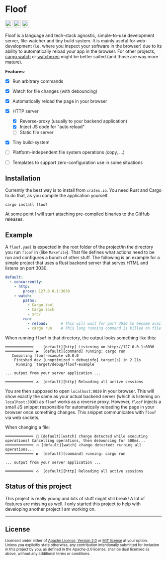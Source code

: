 Floof
=====

[<img alt="CI status of master" src="https://img.shields.io/github/workflow/status/LukasKalbertodt/floof/CI/master?label=CI&logo=github&logoColor=white&style=for-the-badge" height="23">](https://github.com/LukasKalbertodt/floof/actions?query=workflow%3ACI+branch%3Amaster)
[<img alt="Crates.io Version" src="https://img.shields.io/crates/v/floof?logo=rust&style=for-the-badge" height="23">](https://crates.io/crates/floof)
<img alt="Crates.io Downloads" src="https://img.shields.io/crates/d/floof?color=%233498db&label=crates.io%20downloads&style=for-the-badge" height="23">


Floof is a language and tech-stack agnostic, simple-to-use development server, file-watcher and tiny build system.
It is mainly useful for web-development (i.e. where you inspect your software in the browser) due to its ability to automatically reload your app in the browser.
For other projects, [cargo watch](https://github.com/passcod/cargo-watch) or [watchexec](https://github.com/watchexec/watchexec) might be better suited (and those are way more mature).

**Features**:

- [x] Run arbitrary commands
- [x] Watch for file changes (with debouncing)
- [x] Automatically reload the page in your browser
- [x] HTTP server
    - [x] Reverse-proxy (usually to your backend application)
    - [x] Inject JS code for "auto reload"
    - [ ] Static file server
- [x] Tiny build-system
- [ ] Platform-independent file system operations (copy, ...)
- [ ] Templates to support zero-configuration use in some situations


## Installation

Currently the best way is to install from `crates.io`.
You need Rust and Cargo to do that, as you compile the application yourself.

```
cargo install floof
```

At some point I will start attaching pre-compiled binaries to the GitHub releases.


## Example

A `floof.yaml` is expected in the root folder of the project/in the directory you run `floof` in (like `Makefile`).
That file defines what actions need to be run and configures a bunch of other stuff.
The following is an example for a simple project that uses a Rust backend server that serves HTML and listens on port 3030.

```yaml
default:
  - concurrently:
    - http:
        proxy: 127.0.0.1:3030
    - watch:
        paths:
          - Cargo.toml
          - Cargo.lock
          - src/
        run:
          - reload:      # This will wait for port 3030 to become available
          - cargo run    # This long running command is killed on file changes
```

When running `floof` in that directory, the output looks something like this:

```
════════════╡    [default][http] Listening on http://127.0.0.1:8030
════════════╡ ▶️  [default][command] running: cargo run
   Compiling floof-example v0.0.0
    Finished dev [unoptimized + debuginfo] target(s) in 2.21s
     Running `target/debug/floof-example`

... output from your server application ...

════════════╡ ♻️  [default][http] Reloading all active sessions
```

You are then supposed to open `localhost:8030` in your browser.
This will show exactly the same as your actual backend server (which is listening on `localhost:3030`) as `floof` works as a reverse proxy.
However, `floof` injects a small JS snippet responsible for automatically reloading the page in your browser once something changes.
This snippet communicates with `floof` via web sockets.

When changing a file:

```
════════════╡ 🛑 [default][watch] change detected while executing operations! Cancelling operations, then debouncing for 500ms...
════════════╡ 🔥 [default][watch] change detected: running all operations...
════════════╡ ▶️  [default][command] running: cargo run

... output from your server application ...

════════════╡ ♻️  [default][http] Reloading all active sessions
```


## Status of this project

This project is really young and lots of stuff might still break!
A lot of features are missing as well.
I only started this project to help with developing another project I am working on.


---

## License

<sup>
Licensed under either of <a href="LICENSE-APACHE">Apache License, Version
2.0</a> or <a href="LICENSE-MIT">MIT license</a> at your option.
</sup>

<br>

<sub>
Unless you explicitly state otherwise, any contribution intentionally submitted
for inclusion in this project by you, as defined in the Apache-2.0 license,
shall be dual licensed as above, without any additional terms or conditions.
</sub>
